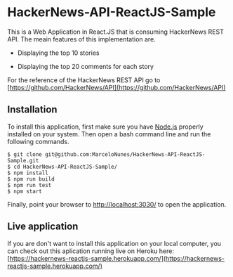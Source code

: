 # HackerNews-API-ReactJS-Sample

This is a Web Application in React.JS that is consuming HackerNews REST API. The meain features of this implementation are.

- Displaying the top 10 stories

- Displaying the top 20 comments for each story

For the reference of the HackerNews REST API go to [https://github.com/HackerNews/API](https://github.com/HackerNews/API)

## Installation

To install this application, first make sure you have [Node.js](https://nodejs.org/en/) properly installed on your system. Then open a bash command line and run the following commands.

```
$ git clone git@github.com:MarceloNunes/HackerNews-API-ReactJS-Sample.git
$ cd HackerNews-API-ReactJS-Sample/
$ npm install
$ npm run build
$ npm run test
$ npm start
```

Finally, point your browser to [http://localhost:3030/](http://localhost:3030/) to open the application.

## Live application

If you are don't want to install this application on your local computer, you can check out this aplication running live on Heroku here: 
[https://hackernews-reactjs-sample.herokuapp.com/](https://hackernews-reactjs-sample.herokuapp.com/)
